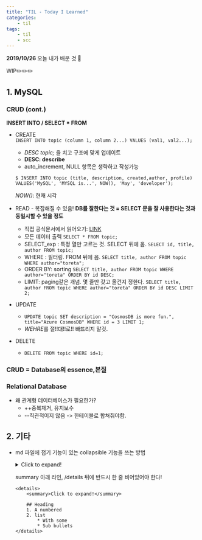 ```yaml
---
title: "TIL - Today I Learned"
categories: 
    - til
tags:
    - til
    - scc
---
```


**2019/10/26**
오늘 내가 배운 것 🌟

WIP✏️✏️✏️




## 1. MySQL
### CRUD (cont.)
**INSERT INTO / SELECT \* FROM**
* CREATE  
    ```INSERT INTO topic (column 1, column 2...) VALUES (val1, val2...);```
    * *DESC topic;* 을 치고 구조에 맞게 업데이트  
    * **DESC: describe**
    * auto_increment, NULL  항목은 생략하고 작성가능  
    
    ```
    $ INSERT INTO topic (title, description, created,author, profile) VALUES('MySQL', 'MYSQL is...', NOW(), 'May', 'developer');
    ```
    *NOW()*: 현재 시각
 

* READ - 복잡해질 수 있음!
    **DB를 잘한다는 것 = SELECT 문을 잘 사용한다는 것과 동일시할 수 있을 정도**  
    * 직접 공식문서에서 읽어오기: [LINK](https://dev.mysql.com/doc/refman/8.0/en/select.html)
    * 모든 데이터 출력
        ```SELECT * FROM topic;```
    * SELECT_exp : 특정 열만 고르는 것. SELECT 뒤에 옴.
        ```SELECT id, title, author FROM topic;```
    * WHERE : 필터링. FROM 뒤에 옴.
        ```SELECT title, author FROM topic WHERE author="toreta";```
    * ORDER BY: sorting
        ```SELECT title, author FROM topic WHERE author="toreta" ORDER BY id DESC;```
    * LIMIT: paging같은 개념. 몇 줄만 갖고 올건지 정한다.
        ```SELECT title, author FROM topic WHERE author="toreta" ORDER BY id DESC LIMIT 2;```   


* UPDATE
    * ```UPDATE topic SET description = "CosmosDB is more fun.", title="Azure CosmosDB" WHERE id = 3 LIMIT 1;```  
    * *WEHRE*를 절!!대!!로!! 빠뜨리지 말것.

* DELETE  
    *  ```DELETE FROM topic WHERE id=1;```

### CRUD = Database의 essence,본질

### Relational Database
* 왜 관계형 데이터베이스가 필요한가?
    - ++중복제거, 유지보수
    - --직관적이지 않음 -> 한테이블로 합쳐줘야함.

 

## 2. 기타
* md 파일에 접기 기능이 있는 collapsible 기능을 쓰는 방법
    <details>
        <summary>Click to expand!</summary>
        
        ## Heading
        1. A numbered
        2. list
            * With some
            * Sub bullets
    </details>
    
    summary 아래 라인, /details 뒤에 반드시 한 줄 비어있어야 한다!
    ```  
    <details>
        <summary>Click to expand!</summary>
        
        ## Heading
        1. A numbered
        2. list
            * With some
            * Sub bullets
    </details>
    
    ```

  